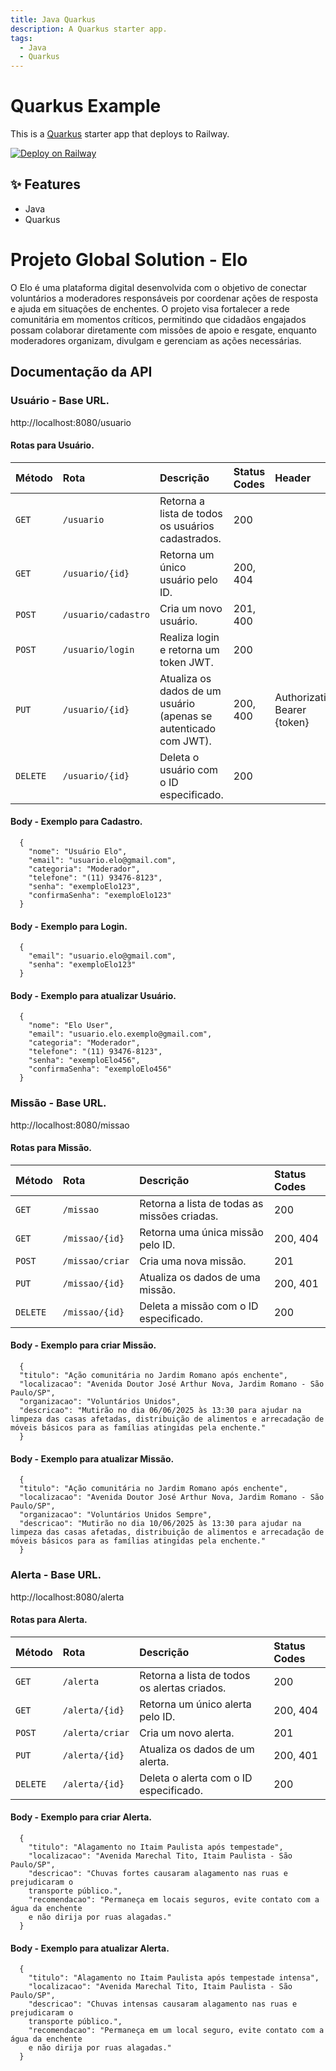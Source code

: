 ```yaml
---
title: Java Quarkus
description: A Quarkus starter app.
tags:
  - Java
  - Quarkus
---
```


# Quarkus Example

This is a [Quarkus](https://quarkus.io) starter app that deploys to Railway.

[![Deploy on Railway](https://railway.com/button.svg)](https://railway.com/template/orZ9Pj?referralCode=D-ZQFL)

## ✨ Features

- Java
- Quarkus

# Projeto Global Solution - Elo

O Elo é uma plataforma digital desenvolvida com o objetivo de conectar voluntários a moderadores responsáveis por coordenar ações de resposta e ajuda em situações de enchentes. O projeto visa fortalecer a rede comunitária em momentos críticos, permitindo que cidadãos engajados possam colaborar diretamente com missões de apoio e resgate, enquanto moderadores organizam, divulgam e gerenciam as ações necessárias.

## Documentação da API

###  Usuário - Base URL.


  http://localhost:8080/usuario


#### Rotas para Usuário.

| Método   | Rota               | Descrição                                                        | Status Codes | Header                        |
| :------- | :----------------- | :--------------------------------------------------------------- |:-------------|:----------------------------- |
| `GET`    | `/usuario`         | Retorna a lista de todos os usuários cadastrados.                | 200          |                               |
| `GET`    | `/usuario/{id}`    | Retorna um único usuário pelo ID.                                | 200, 404     |                               |
| `POST`   | `/usuario/cadastro`| Cria um novo usuário.                                            | 201, 400     |                               |
| `POST`   | `/usuario/login`   | Realiza login e retorna um token JWT.                            | 200          |                               |
| `PUT`    | `/usuario/{id}`    | Atualiza os dados de um usuário (apenas se autenticado com JWT). | 200, 400     | Authorization: Bearer {token} |
| `DELETE` | `/usuario/{id}`    | Deleta o usuário com o ID especificado.       | 200          ||
 
#### Body - Exemplo para Cadastro.
```http
  {
    "nome": "Usuário Elo",
    "email": "usuario.elo@gmail.com",
    "categoria": "Moderador",
    "telefone": "(11) 93476-8123",
    "senha": "exemploElo123",
    "confirmaSenha": "exemploElo123"
  }
``` 
#### Body - Exemplo para Login.
```http
  {
    "email": "usuario.elo@gmail.com",
    "senha": "exemploElo123"
  }
```
#### Body - Exemplo para atualizar Usuário.
```http
  {
    "nome": "Elo User",
    "email": "usuario.elo.exemplo@gmail.com",
    "categoria": "Moderador",
    "telefone": "(11) 93476-8123",
    "senha": "exemploElo456",
    "confirmaSenha": "exemploElo456"
  }
```

###  Missão - Base URL.


  http://localhost:8080/missao


#### Rotas para Missão.

| Método   | Rota           | Descrição                                   | Status Codes |
| :------- | :------------- | :------------------------------------------ |:-------------|
| `GET`    | `/missao`      | Retorna a lista de todas as missões criadas.| 200          |
| `GET`    | `/missao/{id}` | Retorna uma única missão pelo ID.           | 200, 404     |
| `POST`   | `/missao/criar`| Cria uma nova missão.                       | 201          |
| `PUT`    | `/missao/{id}` | Atualiza os dados de uma missão.            | 200, 401     |
| `DELETE` | `/missao/{id}` | Deleta a missão com o ID especificado.      | 200          |

#### Body - Exemplo para criar Missão.
```http
  {
  "titulo": "Ação comunitária no Jardim Romano após enchente",
  "localizacao": "Avenida Doutor José Arthur Nova, Jardim Romano - São Paulo/SP",
  "organizacao": "Voluntários Unidos",
  "descricao": "Mutirão no dia 06/06/2025 às 13:30 para ajudar na limpeza das casas afetadas, distribuição de alimentos e arrecadação de móveis básicos para as famílias atingidas pela enchente."
  }
```

#### Body - Exemplo para atualizar Missão.
```http
  {
  "titulo": "Ação comunitária no Jardim Romano após enchente",
  "localizacao": "Avenida Doutor José Arthur Nova, Jardim Romano - São Paulo/SP",
  "organizacao": "Voluntários Unidos Sempre",
  "descricao": "Mutirão no dia 10/06/2025 às 13:30 para ajudar na limpeza das casas afetadas, distribuição de alimentos e arrecadação de móveis básicos para as famílias atingidas pela enchente."
  }
```

###  Alerta - Base URL.

  http://localhost:8080/alerta


#### Rotas para Alerta.

| Método   | Rota           | Descrição                                   | Status Codes  |
| :--------| :------------- | :------------------------------------------ | :------------ |
| `GET`    | `/alerta`      | Retorna a lista de todos os alertas criados.| 200           |
| `GET`    | `/alerta/{id}` | Retorna um único alerta pelo ID.            | 200, 404      |
| `POST`   | `/alerta/criar`| Cria um novo alerta.                        | 201           |
| `PUT`    | `/alerta/{id}` | Atualiza os dados de um alerta.             | 200, 401      | 
| `DELETE` | `/alerta/{id}` | Deleta o alerta com o ID especificado.      | 200           |

#### Body - Exemplo para criar Alerta.
```http
  {
    "titulo": "Alagamento no Itaim Paulista após tempestade",
    "localizacao": "Avenida Marechal Tito, Itaim Paulista - São Paulo/SP",
    "descricao": "Chuvas fortes causaram alagamento nas ruas e prejudicaram o
    transporte público.",
    "recomendacao": "Permaneça em locais seguros, evite contato com a água da enchente
    e não dirija por ruas alagadas."
  }
```

#### Body - Exemplo para atualizar Alerta.
```http
  {
    "titulo": "Alagamento no Itaim Paulista após tempestade intensa",
    "localizacao": "Avenida Marechal Tito, Itaim Paulista - São Paulo/SP",
    "descricao": "Chuvas intensas causaram alagamento nas ruas e prejudicaram o
    transporte público.",
    "recomendacao": "Permaneça em um local seguro, evite contato com a água da enchente
    e não dirija por ruas alagadas."
  }
```
